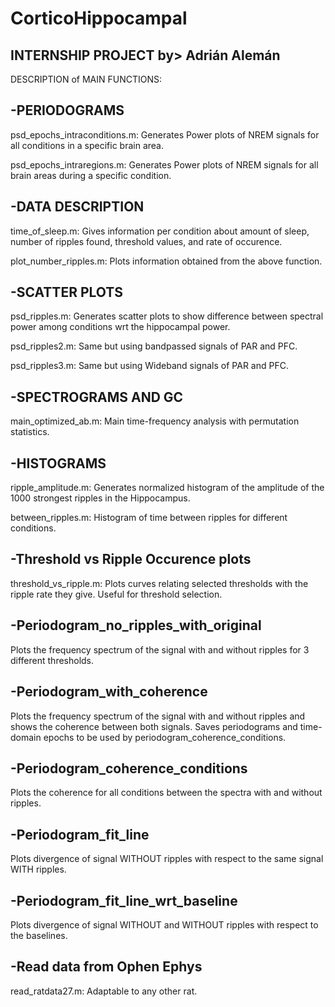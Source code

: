 # CorticoHippocampal
INTERNSHIP PROJECT by> Adrián Alemán
--------------------------------
DESCRIPTION of MAIN FUNCTIONS:

-PERIODOGRAMS
---------------
psd_epochs_intraconditions.m: Generates Power plots of NREM signals for all conditions in a specific brain area. 

psd_epochs_intraregions.m: Generates Power plots of NREM signals for all brain areas during a specific condition. 

-DATA DESCRIPTION
-----------------
time_of_sleep.m: Gives information per condition about amount of sleep, number of ripples found, threshold values, and rate of occurence.
 
plot_number_ripples.m: Plots information obtained from the above function. 

-SCATTER PLOTS
--------------
psd_ripples.m: Generates scatter plots to show difference between spectral power among conditions wrt the hippocampal power. 

psd_ripples2.m: Same but using bandpassed signals of PAR and PFC.

psd_ripples3.m: Same but using Wideband signals of PAR and PFC.


-SPECTROGRAMS AND GC
--------------------
main_optimized_ab.m: Main time-frequency analysis with permutation statistics. 

-HISTOGRAMS
----------------
ripple_amplitude.m: Generates normalized histogram of the amplitude of the 1000 strongest ripples in the Hippocampus. 

between_ripples.m: Histogram of time between ripples for different conditions. 

-Threshold vs Ripple Occurence plots
------------------
threshold_vs_ripple.m: Plots curves relating selected thresholds with the ripple rate they give. Useful for threshold selection. 

-Periodogram_no_ripples_with_original
------------------
Plots the frequency spectrum of the signal with and without ripples for 3 different thresholds. 

-Periodogram_with_coherence
------------------
Plots the frequency spectrum of the signal with and without ripples and shows the coherence between both signals. Saves periodograms and time-domain epochs to be used by periodogram_coherence_conditions.  

-Periodogram_coherence_conditions
------------------
Plots the coherence for all conditions between the spectra with and without ripples. 

-Periodogram_fit_line
------------------
Plots divergence of signal WITHOUT ripples with respect to the same signal WITH ripples. 

-Periodogram_fit_line_wrt_baseline
------------------
Plots divergence of signal WITHOUT and WITHOUT ripples with respect to the baselines.  

-Read data from Ophen Ephys
------------------
read_ratdata27.m: Adaptable to any other rat. 
